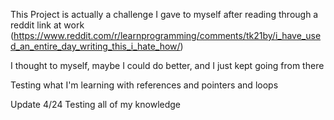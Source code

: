 This Project is actually a challenge I gave to myself after reading through a reddit link at work (https://www.reddit.com/r/learnprogramming/comments/tk21by/i_have_used_an_entire_day_writing_this_i_hate_how/)

I thought to myself, maybe I could do better, and I just kept going from there

Testing what I'm learning with references and pointers and loops

Update 4/24 Testing all of my knowledge
